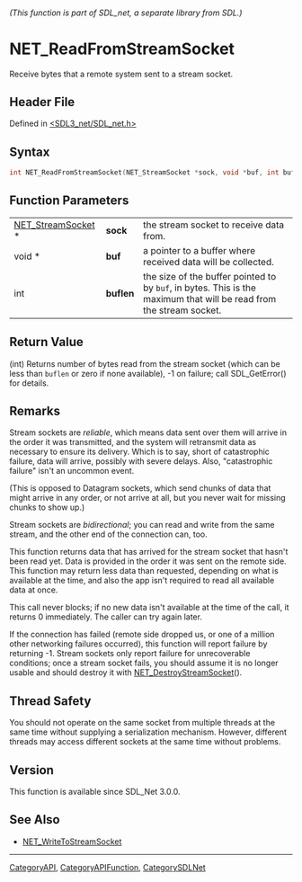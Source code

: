 ###### (This function is part of SDL_net, a separate library from SDL.)
# NET_ReadFromStreamSocket

Receive bytes that a remote system sent to a stream socket.

## Header File

Defined in [<SDL3_net/SDL_net.h>](https://github.com/libsdl-org/SDL_net/blob/main/include/SDL3_net/SDL_net.h)

## Syntax

```c
int NET_ReadFromStreamSocket(NET_StreamSocket *sock, void *buf, int buflen);
```

## Function Parameters

|                                        |            |                                                                                                                     |
| -------------------------------------- | ---------- | ------------------------------------------------------------------------------------------------------------------- |
| [NET_StreamSocket](NET_StreamSocket) * | **sock**   | the stream socket to receive data from.                                                                             |
| void *                                 | **buf**    | a pointer to a buffer where received data will be collected.                                                        |
| int                                    | **buflen** | the size of the buffer pointed to by `buf`, in bytes. This is the maximum that will be read from the stream socket. |

## Return Value

(int) Returns number of bytes read from the stream socket (which can be
less than `buflen` or zero if none available), -1 on failure; call
SDL_GetError() for details.

## Remarks

Stream sockets are _reliable_, which means data sent over them will arrive
in the order it was transmitted, and the system will retransmit data as
necessary to ensure its delivery. Which is to say, short of catastrophic
failure, data will arrive, possibly with severe delays. Also, "catastrophic
failure" isn't an uncommon event.

(This is opposed to Datagram sockets, which send chunks of data that might
arrive in any order, or not arrive at all, but you never wait for missing
chunks to show up.)

Stream sockets are _bidirectional_; you can read and write from the same
stream, and the other end of the connection can, too.

This function returns data that has arrived for the stream socket that
hasn't been read yet. Data is provided in the order it was sent on the
remote side. This function may return less data than requested, depending
on what is available at the time, and also the app isn't required to read
all available data at once.

This call never blocks; if no new data isn't available at the time of the
call, it returns 0 immediately. The caller can try again later.

If the connection has failed (remote side dropped us, or one of a million
other networking failures occurred), this function will report failure by
returning -1. Stream sockets only report failure for unrecoverable
conditions; once a stream socket fails, you should assume it is no longer
usable and should destroy it with
[NET_DestroyStreamSocket](NET_DestroyStreamSocket)().

## Thread Safety

You should not operate on the same socket from multiple threads at the same
time without supplying a serialization mechanism. However, different
threads may access different sockets at the same time without problems.

## Version

This function is available since SDL_Net 3.0.0.

## See Also

- [NET_WriteToStreamSocket](NET_WriteToStreamSocket)

----
[CategoryAPI](CategoryAPI), [CategoryAPIFunction](CategoryAPIFunction), [CategorySDLNet](CategorySDLNet)

